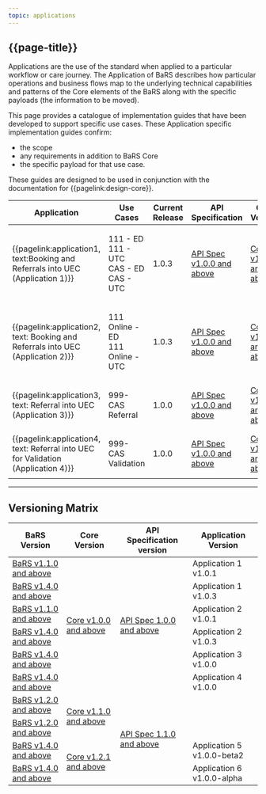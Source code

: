 ```yaml
---
topic: applications
---
```


## {{page-title}}

Applications are the use of the standard when applied to a particular workflow or care journey. The Application of BaRS describes how particular operations and business flows map to the underlying technical capabilities and patterns of the Core elements of the BaRS along with the specific payloads (the information to be moved).

This page provides a catalogue of implementation guides that have been developed to support specific use cases. These Application specific implementation guides confirm:
- the scope
- any requirements in addition to BaRS Core
- the specific payload for that use case.



These guides are designed to be used in conjunction with the documentation for {{pagelink:design-core}}.



| Application                                                                 |  Use Cases                                                     | Current Release | API Specification | Core Version |
| ----------------------------------------------------------------------------|--------------------------------------------------------------- | --------------- | --------------- | --------------- |    
| {{pagelink:application1, text:Booking and Referrals into UEC (Application 1)}}  | <p>111 - ED <br>111 - UTC <br>CAS - ED <br>CAS - UTC <br> </p> | 1.0.3           | <a href="https://digital.nhs.uk/developer/api-catalogue/booking-and-referral-fhir/v1_0_0" target="_blank">API Spec v1.0.0 and above</a> | <a href="https://simplifier.net/guide/nhsbookingandreferralstandard/Home/Design/BaRS-Core?version=1.0.0" target="_blank">Core v1.0.0 and above</a> |
| {{pagelink:application2, text: Booking and Referrals into UEC (Application 2)}} | <p>111 Online - ED <br>111 Online - UTC <br> <p>               | 1.0.3           | <a href="https://digital.nhs.uk/developer/api-catalogue/booking-and-referral-fhir/v1_0_0" target="_blank">API Spec v1.0.0 and above</a> | <a href="https://simplifier.net/guide/nhsbookingandreferralstandard/Home/Design/BaRS-Core?version=1.0.0" target="_blank">Core v1.0.0 and above</a> |
| {{pagelink:application3, text: Referral into UEC (Application 3)}} | <p>999-CAS Referral<br> | 1.0.0     | <a href="https://digital.nhs.uk/developer/api-catalogue/booking-and-referral-fhir/v1_0_0" target="_blank">API Spec v1.0.0 and above</a> | <a href="https://simplifier.net/guide/nhsbookingandreferralstandard/Home/Design/BaRS-Core?version=1.0.0" target="_blank">Core v1.0.0 and above</a> |
| {{pagelink:application4, text: Referral into UEC for Validation (Application 4)}} | <p>999-CAS Validation<br> | 1.0.0     | <a href="https://digital.nhs.uk/developer/api-catalogue/booking-and-referral-fhir/v1_0_0" target="_blank">API Spec v1.0.0 and above</a> | <a href="https://simplifier.net/guide/nhsbookingandreferralstandard/Home/Design/BaRS-Core?version=1.0.0" target="_blank">Core v1.0.0 and above</a> |

<hr>

## Versioning Matrix

<table>
<thead>
	<tr>
		<th>BaRS Version</th>
		<th>Core Version</th>
		<th>API Specification version</th>
		<th>Application Version</th>
	</tr>
</thead>
<tbody>
	<tr>
		<td><a href="https://simplifier.net/guide/nhsbookingandreferralstandard/home?version=1.1.0" target="_blank">BaRS v1.1.0 and above</a></td>
		<td rowspan=6><a href="https://simplifier.net/guide/nhsbookingandreferralstandard/Home/Design/BaRS-Core?version=1.0.0" target="_blank">Core v1.0.0 and above</a></td>
		<td rowspan=6><a href="https://digital.nhs.uk/developer/api-catalogue/booking-and-referral-fhir/v1_0_0" target="_blank">API Spec 1.0.0 and above</a></td>
		<td>Application 1 v1.0.1</td>
	</tr>
	<tr>
		<td><a href="https://simplifier.net/guide/nhsbookingandreferralstandard/home?version=1.4.0" target="_blank">BaRS v1.4.0 and above</a></td>
		<td>Application 1 v1.0.3</td>
	</tr>
	<tr>
		<td><a href="https://simplifier.net/guide/nhsbookingandreferralstandard/home?version=1.1.0" target="_blank">BaRS v1.1.0 and above</a></td>
		<td>Application 2 v1.0.1</td>
	</tr>
	<tr>
		<td><a href="https://simplifier.net/guide/nhsbookingandreferralstandard/home?version=1.4.0" target="_blank">BaRS v1.4.0 and above</a></td>
		<td>Application 2 v1.0.3</td>
	</tr>
	<tr>
		<td><a href="https://simplifier.net/guide/nhsbookingandreferralstandard/home?version=1.4.0" target="_blank">BaRS v1.4.0 and above</a></td>
		<td>Application 3 v1.0.0</td>
	</tr>
	<tr>
		<td><a href="https://simplifier.net/guide/nhsbookingandreferralstandard/home?version=1.4.0" target="_blank">BaRS v1.4.0 and above</a></td>
		<td>Application 4 v1.0.0</td>
	</tr>
	<tr>
		<td><a href="https://simplifier.net/guide/nhsbookingandreferralstandard/home?version=1.2.0" target="_blank">BaRS v1.2.0 and above</a></td>
		<td rowspan=2><a href="https://simplifier.net/guide/nhsbookingandreferralstandard/Home/Design/BaRS-Core?version=1.2.0" target="_blank">Core v1.1.0 and above</a></td>
		<td rowspan=4><a href="https://digital.nhs.uk/developer/api-catalogue/booking-and-referral-fhir/v1_1_0" target="_blank">API Spec 1.1.0 and above</a></td>
		<td rowspan=2></td>
	</tr>
	<tr>
		<td><a href="https://simplifier.net/guide/nhsbookingandreferralstandard/home?version=1.2.0" target="_blank">BaRS v1.2.0 and above</a></td>
	</tr>
	<tr>
		<td><a href="https://simplifier.net/guide/nhsbookingandreferralstandard/home?version=1.4.0" target="_blank">BaRS v1.4.0 and above</a></td>
		<td rowspan=2><a href="https://simplifier.net/guide/nhsbookingandreferralstandard/Home/Core/End-to-end-workflow?version=1.4.0" target="_blank">Core v1.2.1 and above</a></td>
		<td>Application 5 v1.0.0-beta2</td>
	</tr>
	<tr>
		<td><a href="https://simplifier.net/guide/nhsbookingandreferralstandard/home?version=1.4.0" target="_blank">BaRS v1.4.0 and above</a></td>
		<td>Application 6 v1.0.0-alpha</td>
	</tr>
</tbody>
</table>
